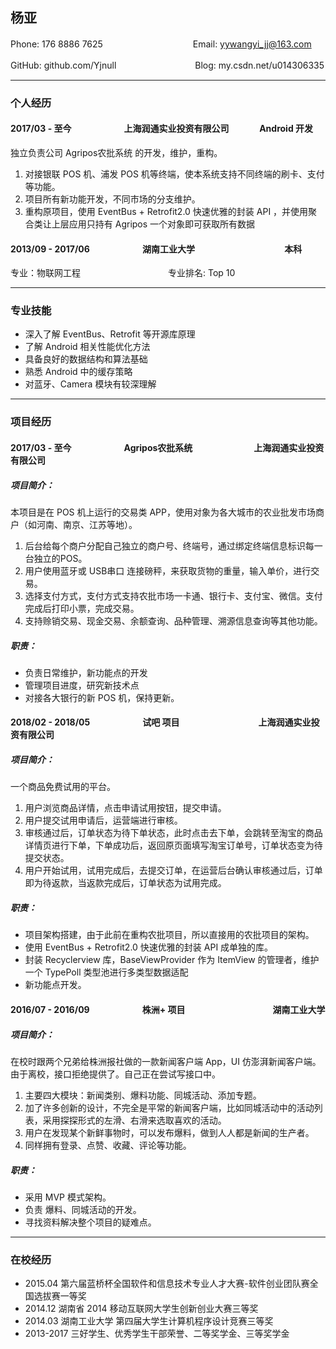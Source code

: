 ## 杨亚

Phone: 176 8886 7625　　　　　　　 　　　Email: yywangyi_jj@163.com

GitHub: github.com/Yjnull　　　　　　　　　Blog: my.csdn.net/u014306335

---

### 个人经历

#### 2017/03 - 至今　　　　　　上海润通实业投资有限公司 　　    	　Android 开发

独立负责公司 Agripos农批系统 的开发，维护，重构。

1. 对接银联 POS 机、浦发 POS 机等终端，使本系统支持不同终端的刷卡、支付等功能。
2. 项目所有新功能开发，不同市场的分支维护。
3. 重构原项目，使用 EventBus + Retrofit2.0 快速优雅的封装 API ，并使用聚合类让上层应用只持有 Agripos 一个对象即可获取所有数据


#### 2013/09 - 2017/06　　　　　　湖南工业大学	　　　　　　　　　　本科

专业：物联网工程　　　　　　　　　　专业排名: Top 10

---

### 专业技能


* 深入了解 EventBus、Retrofit 等开源库原理
* 了解 Android 相关性能优化方法
* 具备良好的数据结构和算法基础
* 熟悉 Android 中的缓存策略
* 对蓝牙、Camera 模块有较深理解

---

### 项目经历

#### 2017/03 - 至今　　　　　　Agripos农批系统　　　　　　　上海润通实业投资有限公司

##### 项目简介：

本项目是在 POS 机上运行的交易类 APP，使用对象为各大城市的农业批发市场商户（如河南、南京、江苏等地）。

1. 后台给每个商户分配自己独立的商户号、终端号，通过绑定终端信息标识每一台独立的POS。
2. 用户使用蓝牙或 USB串口 连接磅秤，来获取货物的重量，输入单价，进行交易。
3. 选择支付方式，支付方式支持农批市场一卡通、银行卡、支付宝、微信。支付完成后打印小票，完成交易。
4. 支持赊销交易、现金交易、余额查询、品种管理、溯源信息查询等其他功能。

##### 职责：

* 负责日常维护，新功能点的开发
* 管理项目进度，研究新技术点
* 对接各大银行的新 POS 机，保持更新。

#### 2018/02 - 2018/05　　　　　　试吧 项目　　　　　　　　　上海润通实业投资有限公司

##### 项目简介：

一个商品免费试用的平台。

1. 用户浏览商品详情，点击申请试用按钮，提交申请。
2. 用户提交试用申请后，运营端进行审核。
3. 审核通过后，订单状态为待下单状态，此时点击去下单，会跳转至淘宝的商品详情页进行下单，下单成功后，返回原页面填写淘宝订单号，订单状态变为待提交状态。
4. 用户开始试用，试用完成后，去提交订单，在运营后台确认审核通过后，订单即为待返款，当返款完成后，订单状态为试用完成。

##### 职责：

* 项目架构搭建，由于此前在重构农批项目，所以直接用的农批项目的架构。
* 使用 EventBus + Retrofit2.0 快速优雅的封装 API 成单独的库。
* 封装 Recyclerview 库，BaseViewProvider 作为 ItemView 的管理者，维护一个 TypePoll 类型池进行多类型数据适配
* 新功能点开发。

#### 2016/07 - 2016/09　　　　　　株洲+ 项目　　　　　　　　　　湖南工业大学

##### 项目简介：

在校时跟两个兄弟给株洲报社做的一款新闻客户端 App，UI 仿澎湃新闻客户端。由于离校，接口拒绝提供了。自己正在尝试写接口中。

1. 主要四大模块：新闻类别、爆料功能、同城活动、添加专题。
2. 加了许多创新的设计，不完全是平常的新闻客户端，比如同城活动中的活动列表，采用探探形式的左滑、右滑来选取喜欢的活动。
3. 用户在发现某个新鲜事物时，可以发布爆料，做到人人都是新闻的生产者。
4. 同样拥有登录、点赞、收藏、评论等功能。

##### 职责：

* 采用 MVP 模式架构。
* 负责 爆料、同城活动的开发。
* 寻找资料解决整个项目的疑难点。

---

### 在校经历

* 2015.04 第六届蓝桥杯全国软件和信息技术专业人才大赛-软件创业团队赛全国选拔赛一等奖
* 2014.12 湖南省 2014 移动互联网大学生创新创业大赛三等奖
* 2014.03 湖南工业大学 第四届大学生计算机程序设计竞赛三等奖
* 2013-2017 三好学生、优秀学生干部荣誉、二等奖学金、三等奖学金









